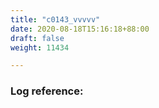 ```yaml
---
title: "c0143_vvvvv"
date: 2020-08-18T15:16:18+88:00
draft: false
weight: 11434

---
```


### Log reference: <no value>

```
